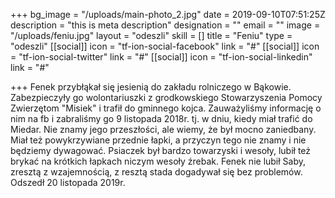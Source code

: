 +++
bg_image = "/uploads/main-photo_2.jpg"
date = 2019-09-10T07:51:25Z
description = "this is meta description"
designation = ""
email = ""
image = "/uploads/feniu.jpg"
layout = "odeszli"
skill = []
title = "Feniu"
type = "odeszli"
[[social]]
icon = "tf-ion-social-facebook"
link = "#"
[[social]]
icon = "tf-ion-social-twitter"
link = "#"
[[social]]
icon = "tf-ion-social-linkedin"
link = "#"

+++
Fenek przybłąkał się jesienią do zakładu rolniczego w Bąkowie. Zabezpieczyły go wolontariuszki z grodkowskiego Stowarzyszenia Pomocy Zwierzętom "Misiek" i trafił do gminnego kojca. Zauważyliśmy informację o nim na fb i zabraliśmy go 9 listopada 2018r. tj. w dniu, kiedy miał trafić do Miedar. Nie znamy jego przeszłości, ale wiemy, że był mocno zaniedbany. Miał też powykrzywiane przednie łapki, a przyczyn tego nie znamy i nie będziemy dywagować. Psiaczek był bardzo towarzyski i wesoły, lubił też brykać na krótkich łapkach niczym wesoły źrebak. Fenek nie lubił Saby, zresztą z wzajemnością, z resztą stada dogadywał się bez problemów. Odszedł 20 listopada 2019r.